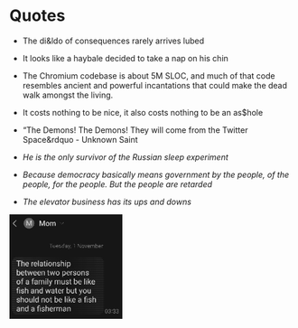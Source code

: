 # Quotes

- The di&amp;ldo of consequences rarely arrives lubed
- It looks like a haybale decided to take a nap on his chin
- The Chromium codebase is about 5M SLOC, and much of that code resembles ancient and powerful incantations that could make the dead walk amongst the living.
- It costs nothing to be nice, it also costs nothing to be an as$hole
- &ldquo;The Demons! The Demons! They will come from the Twitter Space&rdquo - Unknown Saint
- _He is the only survivor of the Russian sleep experiment_
- _Because democracy basically means government by the people, of the people, for the people. But the people are retarded_

- _The elevator business has its ups and downs_

<img src=".pix/mom_text.webp" style="width: 200px; height: auto;">
